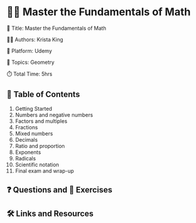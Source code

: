 # 🍎📏 Master the Fundamentals of Math

📕 Title: Master the Fundamentals of Math

👨‍💻 Authors: Krista King

🎥 Platform: Udemy

💾 Topics: Geometry

⏱️ Total Time: 5hrs

## 📄 Table of Contents

1. Getting Started
2. Numbers and negative numbers
3. Factors and multiples
4. Fractions
5. Mixed numbers
6. Decimals
7. Ratio and proportion
8. Exponents
9. Radicals
10. Scientific notation
11. Final exam and wrap-up

## ❓ Questions and 💪 Exercises

## 🛠️ Links and Resources
